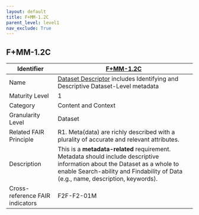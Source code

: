 ```yaml
---
layout: default
title: F+MM-1.2C
parent_level: level1
nav_exclude: True
---
```


## F+MM-1.2C

| Identifier | [F+MM-1.2C](https://github.com/FAIRplus/Data-Maturity/edit/v0.3/docs/_indicators/A.%20F+MM-1.2C.md) |
| ---------- | ----------|
| Name | [Dataset Descriptor](https://fairplus.github.io/Data-Maturity/docs/Glossary/#dataset-descriptor) includes Identifying and Descriptive Dataset-Level metadata  |
| Maturity Level | 1 |
| Category | Content and Context |
| Granularity Level | Dataset |
| Related FAIR Principle | R1. Meta(data) are richly described with a plurality of accurate and relevant attributes. |
| Description | This is a **metadata-related** requirement. Metadata should include descriptive information about the Dataset as a whole to enable Search-ability and Findability of Data (e.g., name, description, keywords). |
| Cross-reference FAIR indicators | F2F-F2-01M |
